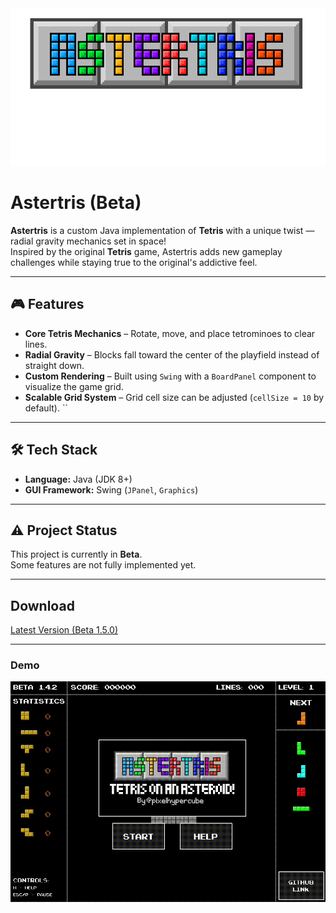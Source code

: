 <img src="Astertris/src/assets/img/logo_color768px.png"/>

# Astertris (Beta)

**Astertris** is a custom Java implementation of <strong>Tetris</strong> with a unique twist — radial gravity mechanics set in space!  
Inspired by the original <strong>Tetris</strong> game, Astertris adds new gameplay challenges while staying true to the original's addictive feel.

---

## 🎮 Features
- **Core Tetris Mechanics** – Rotate, move, and place tetrominoes to clear lines.  
- **Radial Gravity** – Blocks fall toward the center of the playfield instead of straight down.  
- **Custom Rendering** – Built using `Swing` with a `BoardPanel` component to visualize the game grid.  
- **Scalable Grid System** – Grid cell size can be adjusted (`cellSize = 10` by default).  ``

---

## 🛠️ Tech Stack
- **Language:** Java (JDK 8+)  
- **GUI Framework:** Swing (`JPanel`, `Graphics`)  

---

## ⚠️ Project Status
This project is currently in **Beta**.  
Some features are not fully implemented yet.

---

## Download
[Latest Version (Beta 1.5.0)](https://github.com/pixelhypercube/Astertris/releases/tag/beta-1.5.0)

---

### Demo
![Astertris Gameplay](demo.gif)
